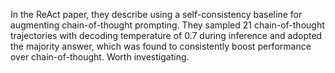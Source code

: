 In the ReAct paper, they describe using a self-consistency baseline for augmenting chain-of-thought prompting. They sampled 21 chain-of-thought trajectories with decoding temperature of 0.7 during inference and adopted the majority answer, which was found to consistently boost performance over chain-of-thought. Worth investigating.
